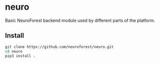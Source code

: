 # neuro
Basic NeuroForest backend module used by different parts of the platform.

## Install

```bash
git clone https://github.com/neuroforest/neuro.git
cd neuro
pip3 install .
```